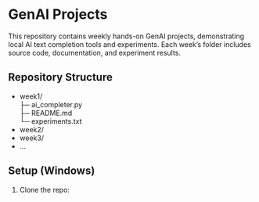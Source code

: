 # GenAI Projects

This repository contains weekly hands-on GenAI projects, demonstrating local AI text completion tools and experiments. Each week’s folder includes source code, documentation, and experiment results.

## Repository Structure

- week1/  
  ├─ ai_completer.py  
  ├─ README.md  
  └─ experiments.txt
- week2/
- week3/
- …

## Setup (Windows)

1. Clone the repo:
